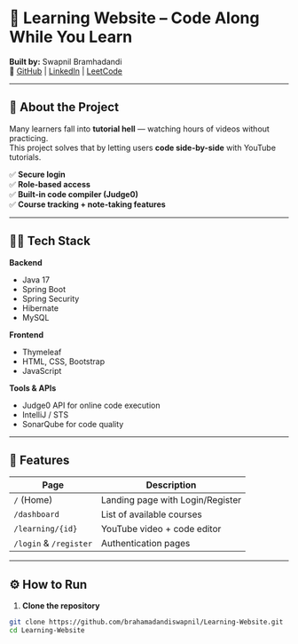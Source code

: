 # 📘 Learning Website – Code Along While You Learn

**Built by:** Swapnil Bramhadandi  
🔗 [GitHub](https://github.com/brahamadandiswapnil) | [LinkedIn](http://www.linkedin.com/in/swapnil-bramhadandi) | [LeetCode](https://leetcode.com/i_swapnilbramhadandi)

---

## 🚀 About the Project

Many learners fall into **tutorial hell** — watching hours of videos without practicing.  
This project solves that by letting users **code side-by-side** with YouTube tutorials.

✅ **Secure login**  
✅ **Role-based access**  
✅ **Built-in code compiler (Judge0)**  
✅ **Course tracking + note-taking features**

---

## 🧑‍💻 Tech Stack

**Backend**  
- Java 17  
- Spring Boot  
- Spring Security  
- Hibernate  
- MySQL  

**Frontend**  
- Thymeleaf  
- HTML, CSS, Bootstrap  
- JavaScript

**Tools & APIs**  
- Judge0 API for online code execution  
- IntelliJ / STS  
- SonarQube for code quality

---

## 🎥 Features

| Page              | Description                            |
|-------------------|----------------------------------------|
| `/` (Home)        | Landing page with Login/Register       |
| `/dashboard`      | List of available courses              |
| `/learning/{id}`  | YouTube video + code editor            |
| `/login` & `/register` | Authentication pages             |

---

## ⚙️ How to Run

1. **Clone the repository**  
```bash
git clone https://github.com/brahamadandiswapnil/Learning-Website.git
cd Learning-Website
